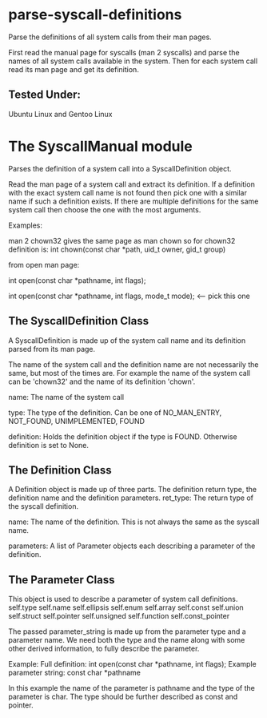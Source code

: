 parse-syscall-definitions
=========================
Parse the definitions of all system calls from their man pages.

First read the manual page for syscalls (man 2 syscalls) and parse the names
of all system calls available in the system. Then for each system call read
its man page and get its definition.

Tested Under:
-------------
Ubuntu Linux and Gentoo Linux


The SyscallManual module
============================
Parses the definition of a system call into a SyscallDefinition object.

Read the man page of a system call and extract its definition. If a definition
with the exact system call name is not found then pick one with a similar name
if such a definition exists. If there are multiple definitions for the same
system call then choose the one with the most arguments.

Examples:

man 2 chown32 gives the same page as man chown so for chown32 definition is:
  int chown(const char *path, uid_t owner, gid_t group)

from open man page:

  int open(const char *pathname, int flags);
  
  int open(const char *pathname, int flags, mode_t mode); <-- pick this one



The SyscallDefinition Class
---------------------------
<Purpose>
  A SyscallDefinition is made up of the system call name and its definition 
  parsed from its man page.

  The name of the system call and the definition name are not necessarily the
  same, but most of the times are. For example the name of the system call can
  be 'chown32' and the name of its definition 'chown'.

<Attributes>
  name:
    The name of the system call
  
  type:
    The type of the definition. Can be one of NO_MAN_ENTRY, NOT_FOUND, 
    UNIMPLEMENTED, FOUND
  
  definition:
    Holds the definition object if the type is FOUND. Otherwise definition is 
    set to None.


The Definition Class
--------------------
<Purpose>
  A Definition object is made up of three parts. The definition return type,
  the definition name and the definition parameters.
<Attributes>
  ret_type:
    The return type of the syscall definition.

  name:
    The name of the definition. This is not always the same as the syscall 
    name.

  parameters:
    A list of Parameter objects each describing a parameter of the definition.



The Parameter Class
-------------------
<Purpose>
  This object is used to describe a parameter of system call definitions.

<Attributes>
  self.type
  self.name
  self.ellipsis
  self.enum
  self.array
  self.const
  self.union
  self.struct
  self.pointer
  self.unsigned
  self.function
  self.const_pointer

The passed parameter_string is made up from the parameter type and a
parameter name. We need both the type and the name along with some other
derived information, to fully describe the parameter. 

Example:
Full definition: int open(const char *pathname, int flags);
Example parameter string: const char *pathname

In this example the name of the parameter is pathname and the type of the
parameter is char. The type should be further described as const and
pointer.
